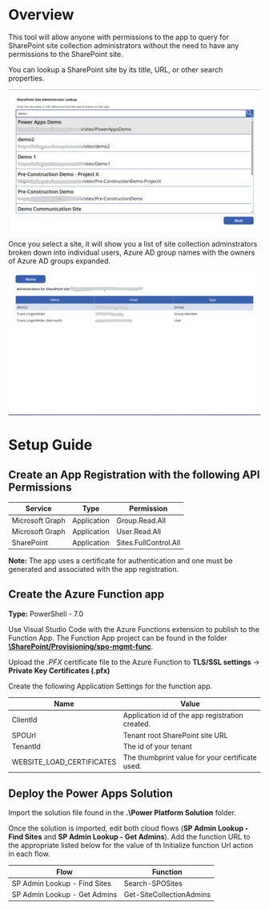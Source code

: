 # Overview

This tool will allow anyone with permissions to the app to query for SharePoint site collection administrators without the need to have any permissions to the SharePoint site.

You can lookup a SharePoint site by its title, URL, or other search properties.

![Search for a site](Find_site.png)

Once you select a site, it will show you a list of site collection adminstrators broken down into individual users, Azure AD group names with the owners of Azure AD groups expanded.

![List administrators](Site_admins.png)

# Setup Guide
## Create an App Registration with the following API Permissions

|Service|Type|Permission|
|---|---|---|
|Microsoft Graph|Application|Group.Read.All|
|Microsoft Graph|Application|User.Read.All|
|SharePoint|Application|Sites.FullControl.All|

**Note:** The app uses a certificate for authentication and one must be generated and associated with the app registration.

## Create the Azure Function app

**Type:** PowerShell - 7.0

Use Visual Studio Code with the Azure Functions extension to publish to the Function App. The Function App project can be found in the folder **[\SharePoint/Provisioning/spo-mgmt-func](https://github.com/tlingenf/SharePoint-Examples/tree/master/SP.Provisioning/spo-mgmt-func)**.

Upload the *.PFX* certificate file to the Azure Function to **TLS/SSL settings** -> **Private Key Certificates (.pfx)**

Create the following Application Settings for the function app.

|Name|Value|
|---|---|
|ClientId|Application id of the app registration created.|
|SPOUrl|Tenant root SharePoint site URL|
|TenantId|The id of your tenant|
|WEBSITE_LOAD_CERTIFICATES|The thumbprint value for your certificate used.|

## Deploy the Power Apps Solution

Import the solution file found in the **.\Power Platform Solution** folder.

Once the solution is imported, edit both cloud flows (**SP Admin Lookup - Find Sites** and **SP Admin Lookup - Get Admins**). Add the function URL to the appropriate listed below for the value of th Initialize function Url action in each flow.

|Flow|Function|
|---|---|
|SP Admin Lookup - Find Sites|Search-SPOSites|
|SP Admin Lookup - Get Admins|Get-SiteCollectionAdmins|
